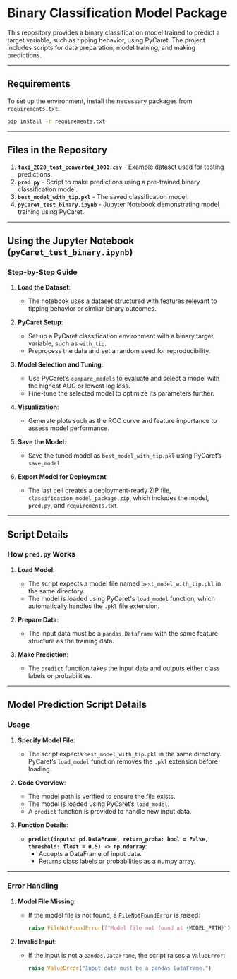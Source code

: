 # Binary Classification Model Package

This repository provides a binary classification model trained to predict a target variable, such as tipping behavior, using PyCaret. The project includes scripts for data preparation, model training, and making predictions.

---

## Requirements

To set up the environment, install the necessary packages from `requirements.txt`:

```bash
pip install -r requirements.txt
```

---

## Files in the Repository

1. **`taxi_2020_test_converted_1000.csv`** - Example dataset used for testing predictions.
2. **`pred.py`** - Script to make predictions using a pre-trained binary classification model.
3. **`best_model_with_tip.pkl`** - The saved classification model.
4. **`pyCaret_test_binary.ipynb`** - Jupyter Notebook demonstrating model training using PyCaret.

---

## Using the Jupyter Notebook (`pyCaret_test_binary.ipynb`)

### Step-by-Step Guide

1. **Load the Dataset**:
   - The notebook uses a dataset structured with features relevant to tipping behavior or similar binary outcomes.

2. **PyCaret Setup**:
   - Set up a PyCaret classification environment with a binary target variable, such as `with_tip`.
   - Preprocess the data and set a random seed for reproducibility.

3. **Model Selection and Tuning**:
   - Use PyCaret’s `compare_models` to evaluate and select a model with the highest AUC or lowest log loss.
   - Fine-tune the selected model to optimize its parameters further.

4. **Visualization**:
   - Generate plots such as the ROC curve and feature importance to assess model performance.

5. **Save the Model**:
   - Save the tuned model as `best_model_with_tip.pkl` using PyCaret’s `save_model`.

6. **Export Model for Deployment**:
   - The last cell creates a deployment-ready ZIP file, `classification_model_package.zip`, which includes the model, `pred.py`, and `requirements.txt`.

---

## Script Details

### How `pred.py` Works

1. **Load Model**:
   - The script expects a model file named `best_model_with_tip.pkl` in the same directory.
   - The model is loaded using PyCaret's `load_model` function, which automatically handles the `.pkl` file extension.

2. **Prepare Data**:
   - The input data must be a `pandas.DataFrame` with the same feature structure as the training data.

3. **Make Prediction**:
   - The `predict` function takes the input data and outputs either class labels or probabilities.

---

## Model Prediction Script Details

### Usage

1. **Specify Model File**:
   - The script expects `best_model_with_tip.pkl` in the same directory. PyCaret’s `load_model` function removes the `.pkl` extension before loading.

2. **Code Overview**:
   - The model path is verified to ensure the file exists.
   - The model is loaded using PyCaret’s `load_model`.
   - A `predict` function is provided to handle new input data.

3. **Function Details**:
   - **`predict(inputs: pd.DataFrame, return_proba: bool = False, threshold: float = 0.5) -> np.ndarray`**:
     - Accepts a DataFrame of input data.
     - Returns class labels or probabilities as a numpy array.

---

### Error Handling

1. **Model File Missing**:
   - If the model file is not found, a `FileNotFoundError` is raised:
     ```python
     raise FileNotFoundError(f"Model file not found at {MODEL_PATH}")
     ```

2. **Invalid Input**:
   - If the input is not a `pandas.DataFrame`, the script raises a `ValueError`:
     ```python
     raise ValueError("Input data must be a pandas DataFrame.")
     ```

